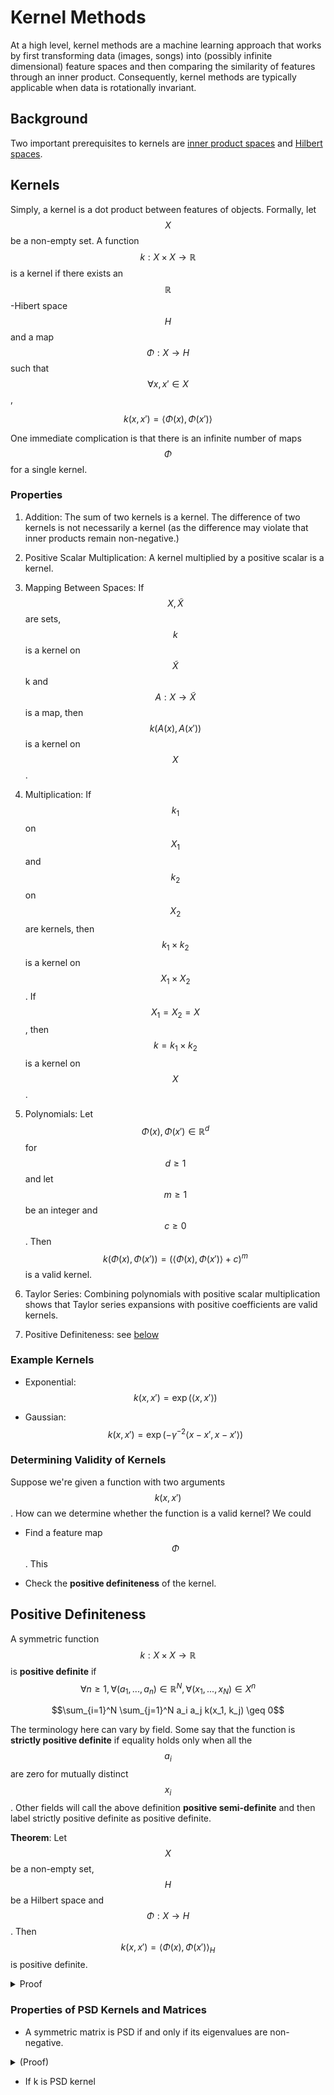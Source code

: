 # Kernel Methods

At a high level, kernel methods are a machine learning approach that works by
first transforming data (images, songs) into (possibly infinite dimensional) feature spaces
and then comparing the similarity of features through an inner product. Consequently,
kernel methods are typically applicable when data is rotationally invariant.

## Background

Two important prerequisites to kernels are
[inner product spaces](/content/learning/linear_algebra.md#inner-product-spaces) and
[Hilbert spaces](/content/learning/linear_algebra.md#hilbert-spaces).

## Kernels

Simply, a kernel is a dot product between features of objects. Formally,
let $$X$$ be a non-empty set. A function $$k: X \times X \rightarrow \mathbb{R}$$ is 
a kernel if there exists an $$\mathbb{R}$$-Hibert space $$H$$ and a map $$\Phi: X
\rightarrow H$$ such that $$\forall x, x' \in X$$,

$$ k(x, x') = \langle \Phi(x), \Phi(x') \rangle $$

One immediate complication is that there is an infinite number of maps $$\Phi$$ 
for a single kernel.

### Properties

1. Addition: The sum of two kernels is a kernel. The difference of two kernels is not
necessarily a kernel (as the difference may violate that inner products remain
non-negative.)

2. Positive Scalar Multiplication: A kernel multiplied by a positive scalar is a kernel.  

3. Mapping Between Spaces: If $$X, \tilde{X}$$ are sets, $$k$$ is a kernel on $$\tilde{X}$$k
and $$A: X \rightarrow \tilde{X}$$ is a map, then $$k(A(x), A(x'))$$ is a kernel on $$X$$.

4. Multiplication: If $$k_1$$ on $$X_1$$ and $$k_2$$ on $$X_2$$ are kernels, then $$k_1 \times k_2$$
is a kernel on $$X_1 \times X_2$$. If $$X_1=X_2=X$$, then $$k = k_1 \times k_2$$ is a kernel
on $$X$$.

5. Polynomials: Let $$\Phi(x), \Phi(x') \in \mathbb{R}^d$$ for $$d \geq 1$$ and let $$m \geq 1$$
be an integer and $$c \geq 0$$. Then $$k(\Phi(x), \Phi(x')) = (\langle \Phi(x), 
\Phi(x') \rangle + c)^m$$ is a valid kernel.

6. Taylor Series: Combining polynomials with positive scalar multiplication shows that Taylor
series expansions with positive coefficients are valid kernels.

7. Positive Definiteness: see [below](#positive-definiteness)

### Example Kernels

- Exponential: $$k(x, x') = \exp(\langle x, x' \rangle)$$

- Gaussian:  $$k(x,x') = \exp(-\gamma^{-2} \langle x - x', x - x' \rangle)$$

### Determining Validity of Kernels

Suppose we're given a function with two arguments $$k(x, x')$$. How can we determine whether
the function is a valid kernel? We could

- Find a feature map $$\Phi$$. This

- Check the __positive definiteness__ of the kernel. 

## Positive Definiteness

A symmetric function $$k: X \times X \rightarrow \mathbb{R}$$ is __positive definite__
if $$\forall n \geq 1, \, \forall (a_1, ..., a_n) \in \mathbb{R}^N,\, \forall (x_1,...,x_N)
\in X^n$$

$$\sum_{i=1}^N \sum_{j=1}^N a_i a_j k(x_1, k_j) \geq 0$$ 

The terminology here can vary by field. Some say that the function is __strictly positive
definite__ if equality holds only when all the $$a_i$$ are zero for mutually distinct $$x_i$$.
Other fields will call the above definition __positive semi-definite__ and then label
strictly positive definite as positive definite.

__Theorem__: Let $$X$$ be a non-empty set, $$H$$ be a Hilbert space and $$\Phi: X \rightarrow H$$.
Then $$k(x,x') = \langle \Phi(x),\Phi(x')\rangle_H$$ is positive definite.

<details>
<summary>Proof</summary>
$$\sum_i \sum_j a_i a_j k(x_i, x_j)
= \sum_i \sum_j \langle a_i \Phi(x_i), a_j \Phi(x_j) \rangle_H\\
= ||\sum_i a_i \Phi(x_i) ||_H^2\\
\geq 0$$
</details>
 
### Properties of PSD Kernels and Matrices

- A symmetric matrix is PSD if and only if its eigenvalues are non-negative.
<details>
<summary>(Proof)</summary>
Let $$P = P^T$$ be a PSD symmetric matrix. By definition of PSD, $$\forall c \, c^T P \bar{c} \geq 0$$.
Choose $$c = v_i$$ to be the $$ith$$ eigenvector of $$P$$. Then $$v_i^T P \bar{v_i} = v_i^T P^T \bar{v_i}
 = \lambda_i v_i^T \bar{v_i} = \lambda_i ||v_i||_2^2 \geq 0 \Rightarrow \lambda_i \geq 0$$.

In the other direction, assume that all eigenvalues of $$P$$ are non-negative. Then
$$\lambda_i ||v_i||_2^2 \geq 0 \Rightarrow \lambda_i v_i^T \bar{v_i} \geq 0
\Rightarrow v_i^T P \bar{v_i} \geq 0$$. But trickily, we need to show that this holds for
all vectors $$c$$, not just the eigenvectors. 

</details>

- If k is PSD kernel

